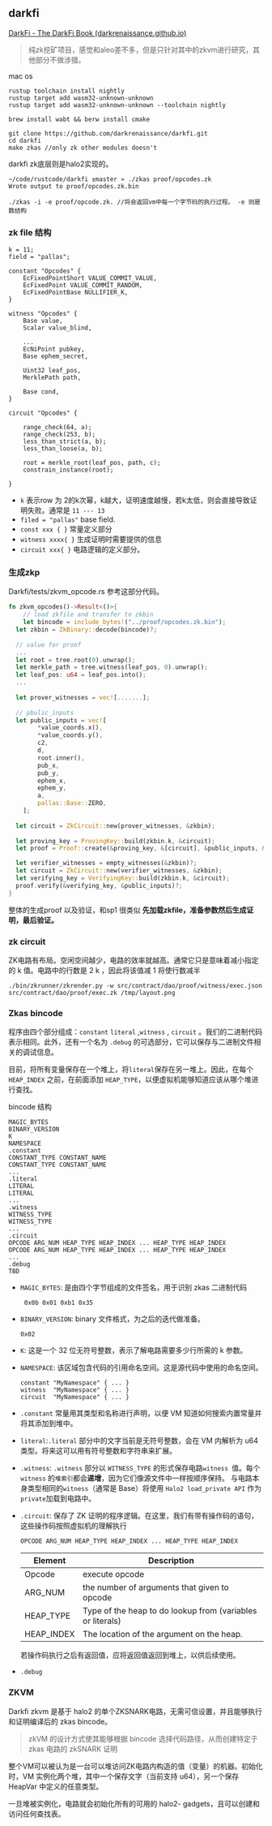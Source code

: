 ## darkfi

[DarkFi - The DarkFi Book (darkrenaissance.github.io)](https://darkrenaissance.github.io/darkfi/index.html)

> 纯zk挖矿项目，感觉和aleo差不多，但是只针对其中的zkvm进行研究，其他部分不做涉猎。

mac os 

```shell
rustup toolchain install nightly
rustup target add wasm32-unknown-unknown
rustup target add wasm32-unknown-unknown --toolchain nightly

brew install wabt && berw install cmake 

git clone https://github.com/darkrenaissance/darkfi.git
cd darkfi 
make zkas //only zk other modules doesn't 
```



darkfi zk底层则是halo2实现的。

```shell
~/code/rustcode/darkfi ±master » ./zkas proof/opcodes.zk
Wrote output to proof/opcodes.zk.bin

./zkas -i -e proof/opcode.zk. //将会返回vm中每一个字节码的执行过程。 -e 则是数结构
```

### zk file 结构

```shell
k = 11;
field = "pallas";

constant "Opcodes" {
	EcFixedPointShort VALUE_COMMIT_VALUE,
	EcFixedPoint VALUE_COMMIT_RANDOM,
	EcFixedPointBase NULLIFIER_K,
}

witness "Opcodes" {
	Base value,
	Scalar value_blind,
	
	...
	EcNiPoint pubkey,
	Base ephem_secret,

	Uint32 leaf_pos,
	MerklePath path,

	Base cond,
}

circuit "Opcodes" {
	
	range_check(64, a);
	range_check(253, b);
	less_than_strict(a, b);
	less_than_loose(a, b);

	root = merkle_root(leaf_pos, path, c);
	constrain_instance(root);

}
```

* `k`  表示row 为 2的k次幂，k越大，证明速度越慢，若k太低，则会直接导致证明失败。通常是 `11 --- 13`
* `filed = "pallas"`  base field.
* `const xxx { }`  常量定义部分
* `witness xxxx{ }`  生成证明时需要提供的信息
* `circuit xxx{ }`  电路逻辑的定义部分。

### 生成zkp 

Darkfi/tests/zkvm_opcode.rs 参考这部分代码。

```rust
fn zkvm_opcodes()->Result<()>{
	// load zkfile and transfer to zkbin
	let bincode = include_bytes!("../proof/opcodes.zk.bin");
  let zkbin = ZkBinary::decode(bincode)?;
	
  // value for proof 
  ...
  let root = tree.root(0).unwrap();
  let merkle_path = tree.witness(leaf_pos, 0).unwrap();
  let leaf_pos: u64 = leaf_pos.into();
  ...
  
  let prover_witnesses = vec![.......];
  
  // pbulic_inputs
  let public_inputs = vec![
        *value_coords.x(),
        *value_coords.y(),
        c2,
        d,
        root.inner(),
        pub_x,
        pub_y,
        ephem_x,
        ephem_y,
        a,
        pallas::Base::ZERO,
    ];
  
  let circuit = ZkCircuit::new(prover_witnesses, &zkbin);
  
  let proving_key = ProvingKey::build(zkbin.k, &circuit);
  let proof = Proof::create(&proving_key, &[circuit], &public_inputs, &mut OsRng)?;

  let verifier_witnesses = empty_witnesses(&zkbin)?;
  let circuit = ZkCircuit::new(verifier_witnesses, &zkbin);
  let verifying_key = VerifyingKey::build(zkbin.k, &circuit);
  proof.verify(&verifying_key, &public_inputs)?;
}
```

整体的生成proof 以及验证，和sp1 很类似 **先加载zkfile，准备参数然后生成证明，最后验证。**

### zk circuit 

ZK电路有布局。空闲空间越少，电路的效率就越高。通常它只是意味着减小指定的 k 值。电路中的行数是 2 k ，因此将该值减 1 将使行数减半

```shell
./bin/zkrunner/zkrender.py -w src/contract/dao/proof/witness/exec.json src/contract/dao/proof/exec.zk /tmp/layout.png
```



### Zkas bincode 

程序由四个部分组成：`constant`  `literal`  ,`witness` , `circuit` 。我们的二进制代码表示相同。此外，还有一个名为 `.debug` 的可选部分，它可以保存与二进制文件相关的调试信息。

目前，将所有变量保存在一个堆上，将`literal`保存在另一堆上。因此，在每个` HEAP_INDEX` 之前，在前面添加 `HEAP_TYPE`，以便虚拟机能够知道应该从哪个堆进行查找。

bincode 结构

```shell
MAGIC_BYTES
BINARY_VERSION
K
NAMESPACE
.constant
CONSTANT_TYPE CONSTANT_NAME 
CONSTANT_TYPE CONSTANT_NAME 
...
.literal
LITERAL
LITERAL
...
.witness
WITNESS_TYPE
WITNESS_TYPE
...
.circuit
OPCODE ARG_NUM HEAP_TYPE HEAP_INDEX ... HEAP_TYPE HEAP_INDEX
OPCODE ARG_NUM HEAP_TYPE HEAP_INDEX ... HEAP_TYPE HEAP_INDEX
...
.debug
TBD
```

* `MAGIC_BYTES`:  是由四个字节组成的文件签名，用于识别 zkas 二进制代码

  ```shell
   0x0b 0x01 0xb1 0x35
  ```

* `BINARY_VERSION`:  binary 文件格式，为之后的迭代做准备。

  ```shell
  0x02
  ```

* `K`: 这是一个 32 位无符号整数，表示了解电路需要多少行所需的 k 参数。

* `NAMESPACE`: 该区域包含代码的引用命名空间。这是源代码中使用的命名空间。

  ```shell
  constant "MyNamespace" { ... }
  witness  "MyNamespace" { ... }
  circuit  "MyNamespace" { ... }
  ```

* `.constant` 常量用其类型和名称进行声明，以便 VM 知道如何搜索内置常量并将其添加到堆中。

* `literal`:`.literal` 部分中的文字当前是无符号整数，会在 VM 内解析为 u64 类型。将来这可以用有符号整数和字符串来扩展。

* `.witness`: `.witness` 部分以 `WITNESS_TYPE` 的形式保存电路`witness `值。每个`witness` 的`堆索引`都会**递增**，因为它们像源文件中一样按顺序保持。 与电路本身类型相同的`witness`（通常是 Base）将使用 `Halo2 load_private API` 作为`private`加载到电路中。

* `.circuit`: 保存了 ZK 证明的程序逻辑。在这里，我们有带有操作码的语句，这些操作码按照虚拟机的理解执行

  ```shell
  OPCODE ARG_NUM HEAP_TYPE HEAP_INDEX ... HEAP_TYPE HEAP_INDEX
  ```

  | Element    | **Description**                                            |
  | ---------- | ---------------------------------------------------------- |
  | Opcode     | execute opcode                                             |
  | ARG_NUM    | the number of arguments that given to opcode               |
  | HEAP_TYPE  | Type of the heap to do lookup from (variables or literals) |
  | HEAP_INDEX | The location of the argument on the heap.                  |

  若操作码执行之后有返回值，应将返回值返回到堆上，以供后续使用。

* `.debug`



### ZKVM

Darkfi zkvm 是基于 halo2 的单个ZKSNARK电路，无需可信设置，并且能够执行和证明编译后的 zkas bincode。 

> zkVM 的设计方式使其能够根据 bincode 选择代码路径，从而创建特定于 zkas 电路的 zkSNARK 证明

整个VM可以被认为是一台可以堆访问ZK电路内构造的值（变量）的机器。初始化时，VM 实例化两个堆，其中一个保存文字（当前支持 u64），另一个保存 HeapVar 中定义的任意类型。

一旦堆被实例化，电路就会初始化所有的可用的 halo2- gadgets，且可以创建和访问任何查找表。



















